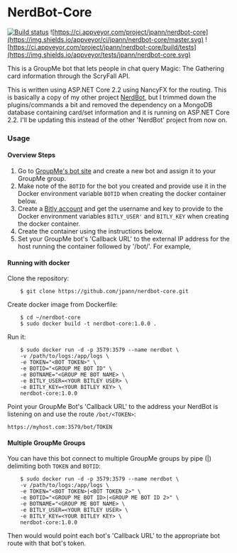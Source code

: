 # NerdBot-Core

[![Build status](https://ci.appveyor.com/api/projects/status/n2g4fj7t8yjrqqwo?svg=true)](https://ci.appveyor.com/project/jpann/nerdbot-core) ![https://ci.appveyor.com/project/jpann/nerdbot-core](https://img.shields.io/appveyor/ci/jpann/nerdbot-core/master.svg) ![https://ci.appveyor.com/project/jpann/nerdbot-core/build/tests](https://img.shields.io/appveyor/tests/jpann/nerdbot-core.svg)

This is a GroupMe bot that lets people in chat query Magic: The Gathering card information through the ScryFall API.

This is written using ASP.NET Core 2.2 using NancyFX for the routing. This is basically a copy of my other project [NerdBot](https://github.com/jpann/NerdBot), but I trimmed down the plugins/commands a bit and removed the dependency on a MongoDB database containing card/set information and it is running on ASP.NET Core 2.2. I'll be updating this instead of the other 'NerdBot' project from now on.

### Usage

#### Overview Steps

1. Go to [GroupMe's bot site](https://dev.groupme.com/bots) and create a new bot and assign it to your GroupMe group.
2.  Make note of the `BOTID` for the bot you created and provide use it in the Docker environment variable `BOTID` when creating the docker container below.
3. Create a [Bitly account](https://dev.bitly.com/get_started.html) and get the username and key to provide to the Docker environment variables `BITLY_USER'` and `BITLY_KEY` when creating the docker container.
4. Create the container using the instructions below.
4. Set your GroupMe bot's 'Callback URL' to the external IP address for the host running the container followed by '/bot/<TOKEN>'. For example, 

#### Running with docker

Clone the repository:
```
    $ git clone https://github.com/jpann/nerdbot-core.git
```

Create docker image from Dockerfile:
```
    $ cd ~/nerdbot-core
    $ sudo docker build -t nerdbot-core:1.0.0 .
```

Run it:
```
    $ sudo docker run -d -p 3579:3579 --name nerdbot \
	-v /path/to/logs:/app/logs \
	-e TOKEN="<BOT TOKEN>" \
	-e BOTID="<GROUP ME BOT ID" \
	-e BOTNAME="<GROUP ME BOT NAME> \
	-e BITLY_USER=<YOUR BITLEY USER> \
	-e BITLY_KEY=<YOUR BITLEY KEY> \
	nerdbot-core:1.0.0
```

Point your GroupMe Bot's 'Callback URL' to the address your NerdBot is listening on and use the route `/bot/<TOKEN>`:
```
https://myhost.com:3579/bot/TOKEN
```

#### Multiple GroupMe Groups
You can have this bot connect to multiple GroupMe groups by pipe (|) delimiting both `TOKEN` and `BOTID`:

```
    $ sudo docker run -d -p 3579:3579 --name nerdbot \
	-v /path/to/logs:/app/logs \
	-e TOKEN="<BOT TOKEN>|<BOT TOKEN 2>" \
	-e BOTID="<GROUP ME BOT ID>|<GROUP ME BOT ID 2>" \
	-e BOTNAME="<GROUP ME BOT NAME> \
	-e BITLY_USER=<YOUR BITLEY USER> \
	-e BITLY_KEY=<YOUR BITLEY KEY> \
	nerdbot-core:1.0.0
```
Then would would point each bot's 'Callback URL' to the appropriate bot route with that bot's token.


